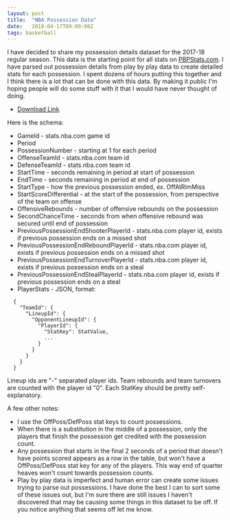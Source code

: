 ```yaml
---
layout: post
title:  "NBA Possession Data"
date:   2018-04-17T09:09:00Z
tags: basketball
---
```


I have decided to share my possession details dataset for the 2017-18 regular season. This data is the starting point for all stats on [PBPStats.com](https://www.pbpstats.com/). I have parsed out possession details from play by play data to create detailed stats for each possession. I spent dozens of hours putting this together and I think there is a lot that can be done with this data. By making it public I'm hoping people will do some stuff with it that I would have never thought of doing.

* [Download Link](https://s3.amazonaws.com/pbpstats/db_dumps/possession_details_00217.csv.zip)

Here is the schema:

* GameId - stats.nba.com game id
* Period
* PossessionNumber - starting at 1 for each period
* OffenseTeamId - stats.nba.com team id
* DefenseTeamId - stats.nba.com team id
* StartTime - seconds remaining in period at start of possession
* EndTime - seconds remaining in period at end of possession
* StartType - how the previous possession ended, ex. OffAtRimMiss
* StartScoreDifferential - at the start of the possession, from perspective of the team on offense
* OffensiveRebounds - number of offensive rebounds on the possession
* SecondChanceTime - seconds from when offensive rebound was secured until end of possession
* PreviousPossessionEndShooterPlayerId - stats.nba.com player id, exists if previous possession ends on a missed shot
* PreviousPossessionEndReboundPlayerId - stats.nba.com player id, exists if previous possession ends on a missed shot
* PreviousPossessionEndTurnoverPlayerId - stats.nba.com player id, exists if previous possession ends on a steal
* PreviousPossessionEndStealPlayerId - stats.nba.com player id, exists if previous possession ends on a steal
* PlayerStats - JSON, format:
```
  {
    "TeamId": {
      "LineupId": {
        "OpponentLineupId": {
          "PlayerId": {
            "StatKey": StatValue,
            ...
          }
        }
      }
    }
  }
```
Lineup ids are "-" separated player ids. Team rebounds and team turnovers are counted with the player id "0". Each StatKey should be pretty self-explanatory.

A few other notes:

* I use the OffPoss/DefPoss stat keys to count possessions.
* When there is a substitution in the middle of a possession, only the players that finish the possession get credited with the possession count.
* Any possession that starts in the final 2 seconds of a period that doesn't have points scored appears as a row in the table, but won't have a OffPoss/DefPoss stat key for any of the players. This way end of quarter heaves won't count towards possession counts.
* Play by play data is imperfect and human error can create some issues trying to parse out possessions. I have done the best I can to sort some of these issues out, but I'm sure there are still issues I haven't discovered that may be causing some things in this dataset to be off. If you notice anything that seems off let me know.
